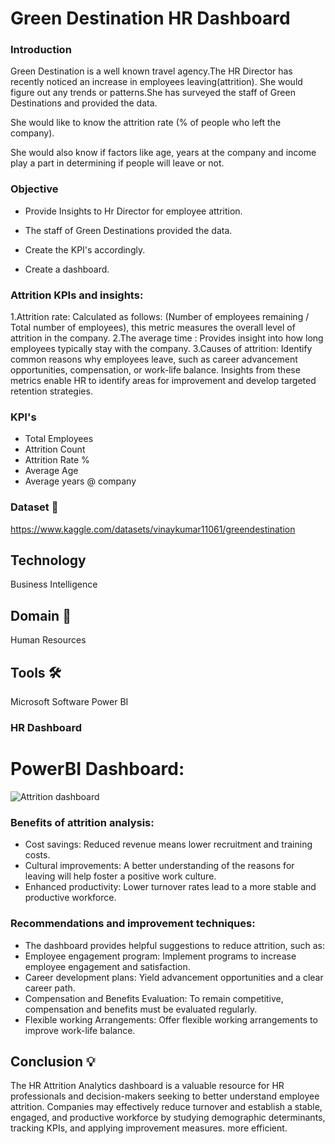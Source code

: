 
# Green Destination HR Dashboard

### Introduction

Green Destination is a well known travel agency.The HR Director has recently noticed an increase in employees leaving(attrition). She would figure out any trends or patterns.She has surveyed the staff of Green Destinations and provided the data. 

She would like to know the attrition rate (% of people who left the company).

She would also know if factors like age, years at the company and income play a part in determining if people will leave or not.

### Objective

- Provide Insights to Hr Director for employee attrition.

- The staff of Green Destinations provided the data.

- Create the KPI's accordingly.

- Create a dashboard.

### Attrition KPIs and insights:

1.Attrition rate: Calculated as follows: (Number of employees remaining / Total number of employees), this metric measures the overall level of attrition in the company.
2.The average time : Provides insight into how long employees typically stay with the company.
3.Causes of attrition: Identify common reasons why employees leave, such as career advancement opportunities, compensation, or work-life balance.
Insights from these metrics enable HR to identify areas for improvement and develop targeted retention strategies.

### KPI's 
- Total Employees
- Attrition Count
- Attrition Rate %
- Average Age
- Average years @ company

### Dataset 📀

https://www.kaggle.com/datasets/vinaykumar11061/greendestination

## Technology  
Business Intelligence

## Domain 🛒
Human Resources

## Tools 🛠
Microsoft Software Power BI


### HR Dashboard

<div align="left">
</div>

# PowerBI Dashboard:
![Attrition dashboard](https://github.com/VINAYDA11061/Green-Destination-Project/assets/125648329/ed1fcdb1-93e2-4fbb-875a-f7794a6af893)

### Benefits of attrition analysis:

- Cost savings: Reduced revenue means lower recruitment and training costs.
- Cultural improvements: A better understanding of the reasons for leaving will help foster a positive work culture.
- Enhanced productivity: Lower turnover rates lead to a more stable and productive workforce.


### Recommendations and improvement techniques:
- The dashboard provides helpful suggestions to reduce attrition, such as:
- Employee engagement program: Implement programs to increase employee engagement and satisfaction.
- Career development plans: Yield advancement opportunities and a clear career path.
- Compensation and Benefits Evaluation: To remain competitive, compensation and benefits must be evaluated regularly.
- Flexible working Arrangements: Offer flexible working arrangements to improve work-life balance.



## Conclusion 💡
The HR Attrition Analytics dashboard is a valuable resource for HR professionals and decision-makers seeking to better understand employee attrition. Companies may effectively reduce turnover and establish a stable, engaged, and productive workforce by studying demographic determinants, tracking KPIs, and applying improvement measures. more efficient.
